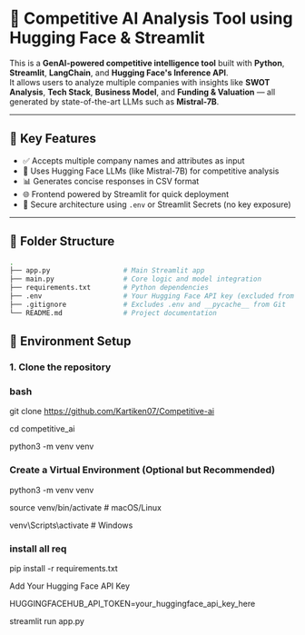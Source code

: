 # 🧠 Competitive AI Analysis Tool using Hugging Face & Streamlit

This is a **GenAI-powered competitive intelligence tool** built with **Python**, **Streamlit**, **LangChain**, and **Hugging Face's Inference API**.  
It allows users to analyze multiple companies with insights like **SWOT Analysis**, **Tech Stack**, **Business Model**, and **Funding & Valuation** — all generated by state-of-the-art LLMs such as **Mistral-7B**.

---

## 🚀 Key Features

- ✅ Accepts multiple company names and attributes as input
- 🤖 Uses Hugging Face LLMs (like Mistral-7B) for competitive analysis
- 📊 Generates concise responses in CSV format
- 🌐 Frontend powered by Streamlit for quick deployment
- 🔐 Secure architecture using `.env` or Streamlit Secrets (no key exposure)

---

## 📁 Folder Structure

```bash
.
├── app.py                  # Main Streamlit app
├── main.py                 # Core logic and model integration
├── requirements.txt        # Python dependencies
├── .env                    # Your Hugging Face API key (excluded from Git)
├── .gitignore              # Excludes .env and __pycache__ from Git
└── README.md               # Project documentation
```

## 🔐 Environment Setup

### 1. Clone the repository

### bash

git clone https://github.com/Kartiken07/Competitive-ai

cd competitive_ai

python3 -m venv venv 


### Create a Virtual Environment (Optional but Recommended) 


python3 -m venv venv

source venv/bin/activate  # macOS/Linux

venv\Scripts\activate     # Windows
### install all req
pip install -r requirements.txt

Add Your Hugging Face API Key

HUGGINGFACEHUB_API_TOKEN=your_huggingface_api_key_here

streamlit run app.py


